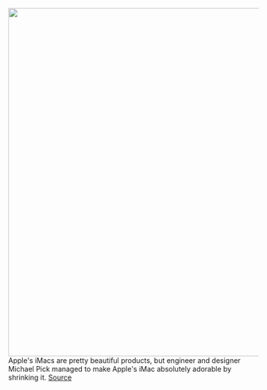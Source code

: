 <img src='https://cdn.vox-cdn.com/uploads/chorus_image/image/50858597/tldr-logo.1473954443.png' width='700px' /><br/>
Apple's iMacs are pretty beautiful products, but engineer and designer Michael Pick managed to make Apple's iMac absolutely adorable by shrinking it.
<a href='https://www.theverge.com/tldr/2020/8/26/21402693/imac-tiny-build-youtube-engineer-3d-printing-raspberry-pi-diy'> Source <a/>